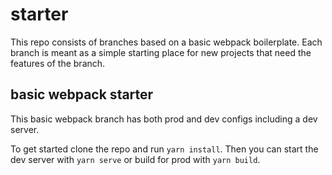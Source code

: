 # starter
This repo consists of branches based on a basic webpack boilerplate. Each branch is meant as a simple starting place for new projects that need the features of the branch.

## basic webpack starter

This basic webpack branch has both prod and dev configs including a dev server.

To get started clone the repo and run `yarn install`. Then you can start the dev server with `yarn serve` or build for prod with `yarn build`.